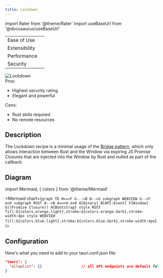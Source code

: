 ```yaml
---
title: Lockdown
---
```


import Rater from '@theme/Rater'
import useBaseUrl from '@docusaurus/useBaseUrl'

<div className="row">
  <div className="col col--4">
    <table>
      <tr>
        <td>Ease of Use</td>
        <td><Rater value="2"/></td>
      </tr>
      <tr>
        <td>Extensibility</td>
        <td><Rater value="4"/></td>
      </tr>
      <tr>
        <td>Performance</td>
        <td><Rater value="5"/></td>
      </tr>
      <tr>
        <td>Security</td>
        <td><Rater value="5" color="#fff04d"/></td>
      </tr>
    </table>
  </div>
  <div className="col col--4 pattern-logo">
    <img src={useBaseUrl('img/patterns/Lockdown.png')} alt="Lockdown" />
  </div>
  <div className="col col--4">
    Pros:
    <ul>
      <li>Highest security rating</li>
      <li>Elegant and powerful</li>
    </ul>
    Cons:
    <ul>
      <li>Rust skills required</li>
      <li>No remote resources</li>
    </ul>
  </div>
</div>


## Description

The Lockdown recipe is a minimal usage of the [Bridge pattern](/docs/usage/patterns/bridge), which only allows interaction between Rust and the Window via expiring JS Promise Closures that are injected into the Window by Rust and nulled as part of the callback.

## Diagram

import Mermaid, { colors } from '@theme/Mermaid'

<Mermaid chart={`graph TD
      H==>F
      G-.->B
      B-->G
      subgraph WEBVIEW
      G-->F
      end
      subgraph RUST
      A-->B
      A==>H
      end
      A[Binary]
      B[API:Event]
      F[Window]
      G((Promise Closure))
      H{Bootstrap}
      style RUST fill:${colors.orange.light},stroke:${colors.orange.dark},stroke-width:4px
      style WEBVIEW fill:${colors.blue.light},stroke:${colors.blue.dark},stroke-width:4px`} />


## Configuration

Here's what you need to add to your tauri.conf.json file:
```json
"tauri": {
  "allowlist": {}                  // all API endpoints are default false
}
```
